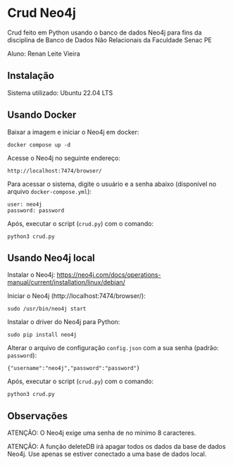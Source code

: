 # Crud Neo4j

Crud feito em Python usando o banco de dados Neo4j para fins da disciplina de Banco de Dados Não Relacionais da Faculdade Senac PE

Aluno: Renan Leite Vieira

## Instalação

Sistema utilizado: Ubuntu 22.04 LTS

## Usando Docker

Baixar a imagem e iniciar o Neo4j em docker:

    docker compose up -d

Acesse o Neo4j no seguinte endereço:

    http://localhost:7474/browser/

Para acessar o sistema, digite o usuário e a senha abaixo (disponível no arquivo `docker-compose.yml`): 

    user: neo4j
    password: password

Após, executar o script (`crud.py`) com o comando:

    python3 crud.py

## Usando Neo4j local

Instalar o Neo4j: https://neo4j.com/docs/operations-manual/current/installation/linux/debian/

Iniciar o Neo4j (http://localhost:7474/browser/): 

    sudo /usr/bin/neo4j start

Instalar o driver do Neo4j para Python: 
  
    sudo pip install neo4j

Alterar o arquivo de configuração `config.json` com a sua senha (padrão: `password`): 

    {"username":"neo4j","password":"password"}

Após, executar o script (`crud.py`) com o comando:

    python3 crud.py

## Observações

ATENÇÃO: O Neo4j exige uma senha de no mínimo 8 caracteres.

ATENÇÃO: A função deleteDB irá apagar todos os dados da base de dados Neo4j. Use apenas se estiver conectado a uma base de dados local. 

